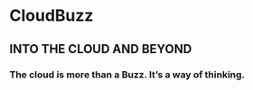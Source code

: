 # CloudBuzz


## INTO THE CLOUD AND BEYOND

### The cloud is more than a Buzz. It’s a way of thinking.
